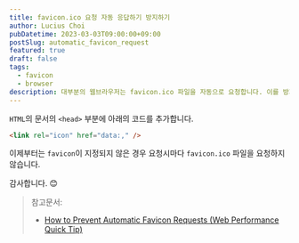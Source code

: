 ```yaml
---
title: favicon.ico 요청 자동 응답하기 방지하기
author: Lucius Choi
pubDatetime: 2023-03-03T09:00:00+09:00
postSlug: automatic_favicon_request
featured: true
draft: false
tags:
  - favicon
  - browser
description: 대부분의 웹브라우저는 favicon.ico 파일을 자동으로 요청합니다. 이를 방지하는 방법을 알아봅니다.
---
```


`HTML`의 문서의 `<head>` 부분에 아래의 코드를 추가합니다.

```html
<link rel="icon" href="data:," />
```

이제부터는 `favicon`이 지정되지 않은 경우 요청시마다 `favicon.ico` 파일을 요청하지 않습니다.

감사합니다. 😊

> 참고문서:
>
> - [How to Prevent Automatic Favicon Requests (Web Performance Quick Tip)](https://webdesign.tutsplus.com/prevent-automatic-favicon-requests--cms-34762t)
